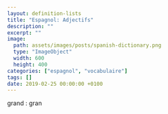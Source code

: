 ```yaml
---
layout: definition-lists
title: "Espagnol: Adjectifs"
description: ""
excerpt: ""
image:
  path: assets/images/posts/spanish-dictionary.png
  type: "ImageObject"
  width: 600
  height: 400
categories: ["espagnol", "vocabulaire"]
tags: []
date: 2019-02-25 00:00:00 +0100
---
```



grand
: gran
